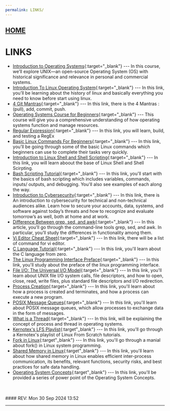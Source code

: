 ```yaml
---
permalink: LINKS/
---
```


## [HOME](../)

# LINKS


* [Introduction to Operating Systems](https://learn.saylor.org/course/view.php?id=94&sectionid=967){:target="_blank"} ---
  In this course, we’ll explore UNIX—an open-source Operating System (OS) with historical significance and relevance in personal and commercial systems.
* [Introduction To Linux Operating System](https://www.geeksforgeeks.org/introduction-to-linux-operating-system/){:target="_blank"} ---
  In this link, you’ll be learning about the history of linux and basically everything you need to know before start using linux.
* [4 Git Mantras](https://doit.vlsm.org/047.html){:target="_blank"} ---
  In this link, there is the 4 Mantras : (pull), add, commit, push.
* [Operating Systems Course for Beginners](https://www.youtube.com/watch?v=yK1uBHPdp30){:target="_blank"} ---
  This course will give you a comprehensive understanding of how operating systems function and manage resources.
* [Regular Expression](https://regexr.com/){:target="_blank"} ---
  In this link, you will learn, build, and testing a RegEx
* [Basic Linux Commands For Beginners](https://www.geeksforgeeks.org/basic-linux-commands/){:target="_blank"} ---
  In this link, you’ll be going through some of the basic Linux commands which beginners can use to complete their tasks very quickly.
* [Introduction to Linux Shell and Shell Scripting](https://www.geeksforgeeks.org/introduction-linux-shell-shell-scripting/){:target="_blank"} ---
  In this link, you will learn aboout the base of Linux Shell and Shell Scirpting.
* [Bash Scripting Tutorial](https://www.freecodecamp.org/news/bash-scripting-tutorial-linux-shell-script-and-command-line-for-beginners/){:target="_blank"} ---
  In this link, you'll start with the basics of bash scripting which includes variables, commands, inputs/ outputs, and debugging. You'll also see examples of each along the way.
* [Introduction to Cybersecurity](https://www.youtube.com/playlist?list=PLhQjrBD2T383Cqo5I1oRrbC1EKRAKGKUE){:target="_blank"} ---
In this link, there is An introduction to cybersecurity for technical and non-technical audiences alike. Learn how to secure your accounts, data, systems, and software against today’s threats and how to recognize and evaluate tomorrow’s as well, both at home and at work.
* [Difference Between grep, sed, and awk](https://www.baeldung.com/linux/grep-sed-awk-differences){:target="_blank"} ---
In this article, you’ll go through the command-line tools grep, sed, and awk. In particular, you’ll study the differences in functionality among them.
* [Vi Editor Cheat Sheet](https://www.atmos.albany.edu/daes/atmclasses/atm350/vi_cheat_sheet.pdf){:target="_blank"} ---
In this link, there will be a list of command for vi editor.
* [C Language Tutorial](https://www.learn-c.org/){:target="_blank"} ---
In this link, you'll learn about the C language from zero.
* [The Linux Programming Interface Preface](https://man7.org/tlpi/download/TLPI-00-Preface.pdf){:target="_blank"} ---
In this link, you'll study about the preface of the linux programming interface.
* [File I/O: The Universal I/O Model](https://man7.org/tlpi/download/TLPI-04-File_IO_The_Universal_IO_Model.pdf){:target="_blank"} ---
In this link, you'll learn about UNIX file I/O system calls, file descriptors, and how to open, close, read, write files, plus standard file descriptors and I/O redirection.
* [Process Creation](https://man7.org/tlpi/download/TLPI-24-Process_Creation.pdf){:target="_blank"} ---
In this link, you'll learn about how a process is created and terminates, and how a process can execute a new program.
* [POSIX Message Queues](https://man7.org/tlpi/download/TLPI-52-POSIX_Message_Queues.pdf){:target="_blank"} ---
In this link, you'll learn about POSIX message queues, which allow processes to exchange data in the form of messages.
* [What is a Thread](https://www.youtube.com/watch?v=RDr7xCunN80&ab_channel=iFocusInstitute){:target="_blank"} ---
In this link, will be explaining the concept of process and thread in operating systems.
* [Kernotex's LFS Playlist](https://www.youtube.com/playlist?list=PLyc5xVO2uDsA5QPbtj_eYU8J0qrvU6315){:target"_blank"} ---
In this link, you'll go through a Kernotex's playlist of Linux From Scratch tutorials.
* [Fork in Linux](https://man7.org/linux/man-pages/man2/fork.2.html){:target"_blank"} ---
In this link, you'll go through a manial about fork() in Linux system programming.
* [Shared Memory in Linux](https://dev.to/0xog_pg/using-shared-memory-in-linux-1p62){:target"_blank"} ---
In this link, you'll learn about how shared memory in Linux enables efficient inter-process communication, its benefits, relevant functions, security risks, and best practices for safe data handling.
* [Operating System Concepts](https://codex.cs.yale.edu/avi/os-book/OS10/slide-dir/){:target"_blank"} ---
In this link, you'll be provided a series of power point of the Operating System Concepts.


<br>
<br>
#### REV: Mon 30 Sep 2024 13:52
<hr>
